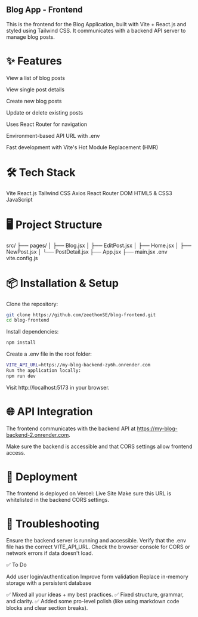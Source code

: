 ## Blog App - Frontend

This is the frontend for the Blog Application, built with Vite + React.js and styled using Tailwind CSS.
It communicates with a backend API server to manage blog posts.

# ✨ Features

View a list of blog posts

View single post details

Create new blog posts

Update or delete existing posts

Uses React Router for navigation

Environment-based API URL with .env

Fast development with Vite's Hot Module Replacement (HMR)

# 🛠 Tech Stack

Vite
React.js
Tailwind CSS
Axios
React Router DOM
HTML5 & CSS3
JavaScript

# 🖥 Project Structure

src/
├── pages/
│   ├── Blog.jsx
│   ├── EditPost.jsx
│   ├── Home.jsx
│   ├── NewPost.jsx
│   └── PostDetail.jsx
├── App.jsx
├── main.jsx
.env
vite.config.js

# 📦 Installation & Setup
Clone the repository:
```bash
git clone https://github.com/zeethonSE/blog-frontend.git
cd blog-frontend
```
Install dependencies:
```bash
npm install
```
Create a .env file in the root folder:
```bash
VITE_API_URL=https://my-blog-backend-zy6h.onrender.com
Run the application locally:
npm run dev
```
Visit http://localhost:5173 in your browser.

# 🌐 API Integration

The frontend communicates with the backend API at https://my-blog-backend-2.onrender.com.

Make sure the backend is accessible and that CORS settings allow frontend access.

# 🚀 Deployment

The frontend is deployed on Vercel:
Live Site
Make sure this URL is whitelisted in the backend CORS settings.

# 🔧 Troubleshooting

Ensure the backend server is running and accessible.
Verify that the .env file has the correct VITE_API_URL.
Check the browser console for CORS or network errors if data doesn't load.

✅ To Do

Add user login/authentication
Improve form validation
Replace in-memory storage with a persistent database

✅ Mixed all your ideas + my best practices.
✅ Fixed structure, grammar, and clarity.
✅ Added some pro-level polish (like using markdown code blocks and clear section breaks).